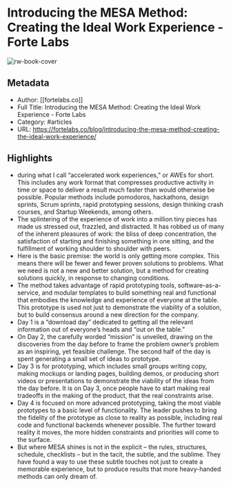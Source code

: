 # Introducing the MESA Method: Creating the Ideal Work Experience - Forte Labs

![rw-book-cover](https://readwise-assets.s3.amazonaws.com/static/images/article2.74d541386bbf.png)

## Metadata
- Author: [[fortelabs.co]]
- Full Title: Introducing the MESA Method: Creating the Ideal Work Experience - Forte Labs
- Category: #articles
- URL: https://fortelabs.co/blog/introducing-the-mesa-method-creating-the-ideal-work-experience/

## Highlights
- during what I call “accelerated work experiences,” or AWEs for short. This includes any work format that compresses productive activity in time or space to deliver a result much faster than would otherwise be possible. Popular methods include pomodoros, hackathons, design sprints, Scrum sprints, rapid prototyping sessions, design thinking crash courses, and Startup Weekends, among others.
- The splintering of the experience of work into a million tiny pieces has made us stressed out, frazzled, and distracted. It has robbed us of many of the inherent pleasures of work: the bliss of deep concentration, the satisfaction of starting and finishing something in one sitting, and the fulfillment of working shoulder to shoulder with peers.
- Here is the basic premise: the world is only getting more complex. This means there will be fewer and fewer proven solutions to problems. What we need is not a new and better solution, but a method for creating solutions quickly, in response to changing conditions.
- The method takes advantage of rapid prototyping tools, software-as-a-service, and modular templates to build something real and functional that embodies the knowledge and experience of everyone at the table. This prototype is used not just to demonstrate the viability of a solution, but to build consensus around a new direction for the company.
- Day 1 is a “download day” dedicated to getting all the relevant information out of everyone’s heads and “out on the table.”
- On Day 2, the carefully worded “mission” is unveiled, drawing on the discoveries from the day before to frame the problem owner’s problem as an inspiring, yet feasible challenge. The second half of the day is spent generating a small set of ideas to prototype.
- Day 3 is for prototyping, which includes small groups writing copy, making mockups or landing pages, building demos, or producing short videos or presentations to demonstrate the viability of the ideas from the day before. It is on Day 3, once people have to start making real tradeoffs in the making of the product, that the real constraints arise.
- Day 4 is focused on more advanced prototyping, taking the most viable prototypes to a basic level of functionality. The leader pushes to bring the fidelity of the prototype as close to reality as possible, including real code and functional backends whenever possible. The further toward reality it moves, the more hidden constraints and priorities will come to the surface.
- But where MESA shines is not in the explicit – the rules, structures, schedule, checklists – but in the tacit, the subtle, and the sublime. They have found a way to use these subtle touches not just to create a memorable experience, but to produce results that more heavy-handed methods can only dream of.
